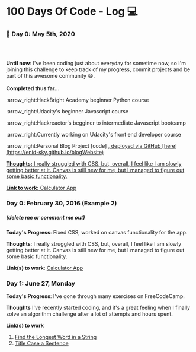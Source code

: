 # 100 Days Of Code  - Log :computer:

### :calendar: Day 0: May 5th, 2020 
##### <br>

**Until now**: I've been coding just about everyday for sometime now, so I'm joining this challenge to keep track of my progress, commit projects and be part of this awesome community :smile:.  
<br>
**Completed thus far...**
<p>:arrow_right:HackBright Academy beginner Python course</p>
<p>:arrow_right:Udacity's beginner Javascript course</p>
<p>:arrow_right:Hackreactor's begginer to intermediate Javascript bootcamp</p>
<p>:arrow_right:Currently working on Udacity's front end developer course</p>
<p>:arrow_right:Personal Blog Project [code] <a href = 'https://github.com/Enid-Sky/blogWebsite'</a>, deployed via GitHub [here] (https://enid-sky.github.io/blogWebsite)
<br>

**Thoughts:** I really struggled with CSS, but, overall, I feel like I am slowly getting better at it. Canvas is still new for me, but I managed to figure out some basic functionality.

**Link to work:** [Calculator App](http://www.example.com)

### Day 0: February 30, 2016 (Example 2)
##### (delete me or comment me out)

**Today's Progress**: Fixed CSS, worked on canvas functionality for the app.

**Thoughts**: I really struggled with CSS, but, overall, I feel like I am slowly getting better at it. Canvas is still new for me, but I managed to figure out some basic functionality.

**Link(s) to work**: [Calculator App](http://www.example.com)


### Day 1: June 27, Monday

**Today's Progress**: I've gone through many exercises on FreeCodeCamp.

**Thoughts** I've recently started coding, and it's a great feeling when I finally solve an algorithm challenge after a lot of attempts and hours spent.

**Link(s) to work**
1. [Find the Longest Word in a String](https://www.freecodecamp.com/challenges/find-the-longest-word-in-a-string)
2. [Title Case a Sentence](https://www.freecodecamp.com/challenges/title-case-a-sentence)
